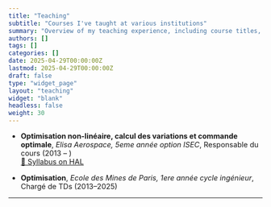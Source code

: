 ```yaml
---
title: "Teaching"
subtitle: "Courses I've taught at various institutions"
summary: "Overview of my teaching experience, including course titles, roles, institutions, and years taught."
authors: []
tags: []
categories: []
date: 2025-04-29T00:00:00Z
lastmod: 2025-04-29T00:00:00Z
draft: false
type: "widget_page"
layout: "teaching"
widget: "blank"
headless: false
weight: 30
---
```


<div style="font-size: 0.9rem;">

- **Optimisation non-linéaire, calcul des variations et commande optimale**, *Elisa Aerospace, 5eme année option ISEC*,  Responsable du cours (2013 – )  
  [📄 Syllabus on HAL](https://hal.science/hal-05064903v1)

- **Optimisation**, *Ecole des Mines de Paris, 1ere année cycle ingénieur*, Chargé de TDs (2013–2025)

</div>

---